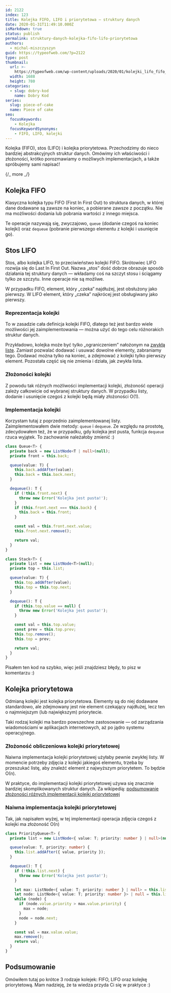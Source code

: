 ```yaml
---
id: 2122
index: 123
title: Kolejka FIFO, LIFO i priorytetowa – struktury danych
date: 2020-01-31T11:49:10.000Z
isMarkdown: true
status: publish
permalink: struktury-danych-kolejka-fifo-lifo-priorytetowa
authors:
  - michal-miszczyszyn
guid: https://typeofweb.com/?p=2122
type: post
thumbnail:
  url: >-
    https://typeofweb.com/wp-content/uploads/2020/01/kolejki_lifo_fifo_priorytetowa.png
  width: 1688
  height: 780
categories:
  - slug: dobry-kod
    name: Dobry Kod
series:
  slug: piece-of-cake
  name: Piece of cake
seo:
  focusKeywords:
    - Kolejka
  focusKeywordSynonyms:
    - FIFO, LIFO, kolejki
---
```


Kolejka (FIFO), stos (LIFO) i kolejka priorytetowa. Przechodzimy do nieco bardziej abstrakcyjnych struktur danych. Omówimy ich właściwości i złożoności, krótko porozmawiamy o możliwych implementacjach, a także spróbujemy sami napisać!

{/_ more _/}

## Kolejka FIFO

Klasyczna kolejka typu FIFO (First In First Out) to struktura danych, w której dane dodawane są zawsze na koniec, a pobierane zawsze z początku. Nie ma możliwości dodania lub pobrania wartości z innego miejsca.

Te operacje nazywają się, zwyczajowo, `queue` (dodanie czegoś na koniec kolejki) oraz `dequeue` (pobranie pierwszego elementu z kolejki i usunięcie go).

## Stos LIFO

Stos, albo kolejka LIFO, to przeciwieństwo kolejki FIFO. Skrótowiec LIFO rozwija się do Last In First Out. Nazwa „stos” dość dobrze obrazuje sposób działania tej struktury danych — wkładamy coś na szczyt stosu i ściągamy tylko ze szczytu. Inne operacje nie są możliwe.

W przypadku FIFO, element, który „czeka” najdłużej, jest obsłużony jako pierwszy. W LIFO element, który „czeka” najkrócej jest obsługiwany jako pierwszy.

### Reprezentacja kolejki

To w zasadzie cała definicja kolejki FIFO, dlatego też jest bardzo wiele możliwości jej zaimplementowania — można użyć do tego celu różnorakich struktur danych.

Przykładowo, kolejka może być tylko „ograniczeniem” nałożonym na [zwykłą listę](https://typeofweb.com/podstawowe-struktury-danych-tablica-i-lista/). Zamiast pozwalać dodawać i usuwać dowolne elementy, zabraniamy tego. Dodawać można tylko na koniec, a zdejmować z kolejki tylko pierwszy element. Pozostała część się nie zmienia i działa, jak zwykła lista.

### Złożoności kolejki

Z powodu tak różnych możliwości implementacji kolejki, złożoność operacji zależy całkowicie od wybranej struktury danych. W przypadku listy, dodanie i usunięcie czegoś z kolejki będą miały złożoności &Omicron;(1).

### Implementacja kolejki

Korzystam tutaj z poprzednio zaimplementowanej listy. Zaimplementowałem dwie metody: `queue` i `dequeue`. Ze względu na prostotę, zdecydowałem też, że w przypadku, gdy kolejka jest pusta, funkcja `dequeue` rzuca wyjątek. To zachowanie należałoby zmienić :)

```ts
class Queue<T> {
  private back = new ListNode<T | null>(null);
  private front = this.back;

  queue(value: T) {
    this.back.addAfter(value);
    this.back = this.back.next;
  }

  dequeue(): T {
    if (!this.front.next) {
      throw new Error('Kolejka jest pusta!');
    }
    if (this.front.next === this.back) {
      this.back = this.front;
    }

    const val = this.front.next.value;
    this.front.next.remove();

    return val;
  }
}
```

```ts
class Stack<T> {
  private list = new ListNode<T>(null);
  private top = this.list;

  queue(value: T) {
    this.top.addAfter(value);
    this.top = this.top.next;
  }

  dequeue(): T {
    if (this.top.value == null) {
      throw new Error('Kolejka jest pusta!');
    }

    const val = this.top.value;
    const prev = this.top.prev;
    this.top.remove();
    this.top = prev;

    return val;
  }
}
```

Pisałem ten kod na szybko, więc jeśli znajdziesz błędy, to pisz w komentarzu :)

## Kolejka priorytetowa

Odmianą kolejki jest kolejka priorytetowa. Elementy są do niej dodawane standardowo, ale zdejmowany jest nie element czekający najdłużej, lecz ten o najmniejszym (lub największym) priorytecie.

Taki rodzaj kolejki ma bardzo powszechne zastosowanie — od zarządzania wiadomościami w aplikacjach internetowych, aż po jądro systemu operacyjnego.

### Złożoność obliczeniowa kolejki priorytetowej

Naiwna implementacja kolejki priorytetowej użyłaby pewnie zwykłej listy. W momencie potrzeby zdjęcia z kolejki jakiegoś elementu, trzeba by przeszukać listę, aby znaleźć element z najwyższym priorytetem. To będzie &Omicron;(n).

W praktyce, do implementacji kolejki priorytetowej używa się znacznie bardziej skomplikowanych struktur danych. Za wikipedią: [podsumowanie złożoności różnych implementacji kolejki priorytetowej](https://en.wikipedia.org/wiki/Priority_queue#Summary_of_running_times)

### Naiwna implementacja kolejki priorytetowej

Tak, jak napisałem wyżej, w tej implementacji operacja zdjęcia czegoś z kolejki ma złożoność &Omicron;(n)

```ts
class PriorityQueue<T> {
  private list = new ListNode<{ value: T; priority: number } | null>(null);

  queue(value: T, priority: number) {
    this.list.addAfter({ value, priority });
  }

  dequeue(): T {
    if (!this.list.next) {
      throw new Error('Kolejka jest pusta!');
    }

    let max: ListNode<{ value: T; priority: number } | null> = this.list.next;
    let node: ListNode<{ value: T; priority: number }> | null = this.list.next;
    while (node) {
      if (node.value.priority > max.value.priority) {
        max = node;
      }
      node = node.next;
    }

    const val = max.value.value;
    max.remove();
    return val;
  }
}
```

## Podsumowanie

Omówiłem tutaj po krótce 3 rodzaje kolejek: FIFO, LIFO oraz kolejkę priorytetową. Mam nadzieję, że ta wiedza przyda Ci się w praktyce :)

